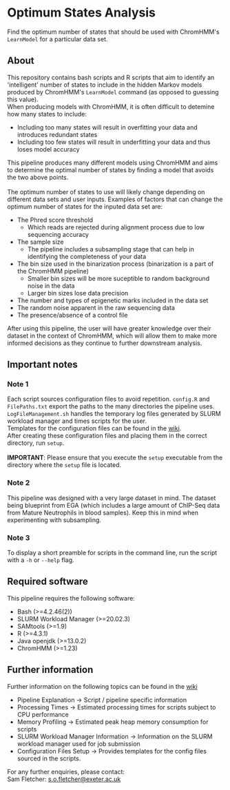 # Optimum States Analysis

Find the optimum number of states that should be used with ChromHMM's `LearnModel` for a particular data set.

## About
This repository contains bash scripts and R scripts that aim to identify an 'intelligent' number of states to include in the hidden Markov models produced by ChromHMM's `LearnModel` command (as opposed to guessing this value).
\
When producing models with ChromHMM, it is often difficult to detemine how many states to include:
- Including too many states will result in overfitting your data and introduces redundant states
- Including too few states will result in underfitting your data and thus loses model accuracy

This pipeline produces many different models using ChromHMM and aims to determine the optimal number of states by finding a model that avoids the two above points. 
\
\
The optimum number of states to use will likely change depending on different data sets and user inputs. Examples of factors that can change the optimum number of states for the inputed data set are:
- The Phred score threshold 
    - Which reads are rejected during alignment process due to low sequencing accuracy
- The sample size
    - The pipeline includes a subsampling stage that can help in identifying the completeness of your data
- The bin size used in the binarization process (binarization is a part of the ChromHMM pipeline)
    - Smaller bin sizes will be more suceptible to random background noise in the data
    - Larger bin sizes lose data precision
- The number and types of epigenetic marks included in the data set
- The random noise apparent in the raw sequencing data
- The presence/absence of a control file

After using this pipeline, the user will have greater knowledge over their dataset in the context of ChromHMM, which will allow them to make more informed decisions as they continue to further downstream analysis.

## Important notes
### Note 1
Each script sources configuration files to avoid repetition. `config.R` and `FilePaths.txt` export the paths to the many directories the pipeline uses. `LogFileManagement.sh` handles the temporary log files generated by SLURM workload manager and times scripts for the user. 
\
Templates for the configuration files can be found in the [wiki](https://github.com/sof202/ChromHMM_Optimum_States/wiki/Config-Files-Setup).
\
After creating these configuration files and placing them in the correct directory, run `setup`. 
\
\
**IMPORTANT**: Please ensure that you execute the `setup` executable from the directory where the `setup` file is located.

### Note 2
This pipeline was designed with a very large dataset in mind. The dataset being blueprint from EGA (which includes a large amount of ChIP-Seq data from Mature Neutrophils in blood samples). Keep this in mind when experimenting with subsampling.

### Note 3
To display a short preamble for scripts in the command line, run the script with a `-h` or `--help` flag.

## Required software
This pipeline requires the following software:
- Bash (>=4.2.46(2))
- SLURM Workload Manager (>=20.02.3)
- SAMtools (>=1.9)
- R (>=4.3.1)
- Java openjdk (>=13.0.2)
- ChromHMM (>=1.23)

## Further information
Further information on the following topics can be found in the [wiki](https://github.com/sof202/ChromHMM_Optimum_States/wiki)
- Pipeline Explanation -> Script / pipeline specific information
- Processing Times -> Estimated processing times for scripts subject to CPU performance 
- Memory Profiling -> Estimated peak heap memory consumption for scripts
- SLURM Workload Manager Information -> Information on the SLURM workload manager used for job submission
- Configuration Files Setup -> Provides templates for the config files sourced in the scripts.

For any further enquiries, please contact:
\
Sam Fletcher: s.o.fletcher@exeter.ac.uk

  
